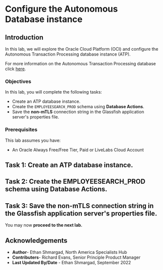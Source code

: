# Configure the Autonomous Database instance

## Introduction

In this lab, we will explore the Oracle Cloud Platform (OCI) and configure the Autonomous Transaction Processing database instance (ATP).

For more information on the Autonomous Transaction Processing database click [here](https://www.oracle.com/autonomous-database/autonomous-transaction-processing/).

### Objectives

In this lab, you will complete the following tasks:

- Create an ATP database instance.
- Create the `EMPLOYEESEARCH_PROD` schema using **Database Actions**.
- Save the **non-mTLS** connection string in the Glassfish application server's properties file.

### Prerequisites

This lab assumes you have:
- An Oracle Always Free/Free Tier, Paid or LiveLabs Cloud Account

## Task 1: Create an ATP database instance.

## Task 2: Create the EMPLOYEESEARCH_PROD schema using Database Actions.

## Task 3: Save the non-mTLS connection string in the Glassfish application server's properties file.

You may now **proceed to the next lab.**

## Acknowledgements

- **Author**- Ethan Shmargad, North America Specialists Hub
- **Contributers**- Richard Evans, Senior Principle Product Manager
- **Last Updated By/Date** - Ethan Shmargad, September 2022